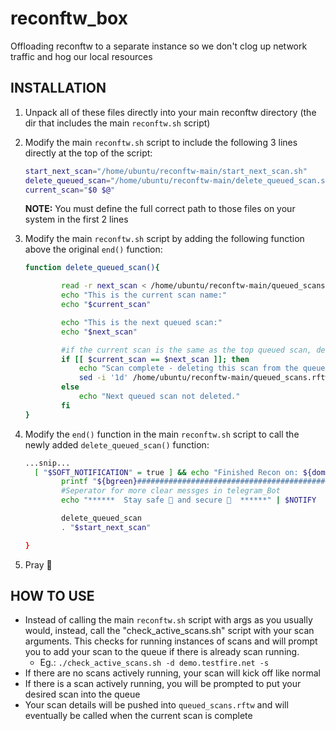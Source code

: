 # reconftw_box
Offloading reconftw to a separate instance so we don't clog up network traffic and hog our local resources

## INSTALLATION

1) Unpack all of these files directly into your main reconftw directory (the dir that includes the main `reconftw.sh` script)
2) Modify the main `reconftw.sh` script to include the following 3 lines directly at the top of the script:
    ```bash
    start_next_scan="/home/ubuntu/reconftw-main/start_next_scan.sh"
    delete_queued_scan="/home/ubuntu/reconftw-main/delete_queued_scan.sh"
    current_scan="$0 $@"
   ```
   **NOTE:** You must define the full correct path to those files on your system in the first 2 lines
3) Modify the main `reconftw.sh` script by adding the following function above the original `end()` function:
    ```bash
   function delete_queued_scan(){

            read -r next_scan < /home/ubuntu/reconftw-main/queued_scans.rftw
            echo "This is the current scan name:"
            echo "$current_scan"

            echo "This is the next queued scan:"
            echo "$next_scan"

            #if the current scan is the same as the top queued scan, delete the scan from the queue on completion of scan
            if [[ $current_scan == $next_scan ]]; then
                echo "Scan complete - deleting this scan from the queue"
                sed -i '1d' /home/ubuntu/reconftw-main/queued_scans.rftw
            else
                echo "Next queued scan not deleted."
            fi
    } 
    ```

4) Modify the `end()` function in the main `reconftw.sh` script to call the newly added `delete_queued_scan()` function:
    ```bash
    ...snip...
      [ "$SOFT_NOTIFICATION" = true ] && echo "Finished Recon on: ${domain} under ${finaldir} in: ${runtime}" | notify -silent
            printf "${bgreen}#######################################################################${reset}\n"
            #Seperator for more clear messges in telegram_Bot
            echo "******  Stay safe 🦠 and secure 🔐  ******" | $NOTIFY
    
            delete_queued_scan
            . "$start_next_scan"
    
    }
    ```

6) Pray 🙏

## HOW TO USE

- Instead of calling the main `reconftw.sh` script with args as you usually would, instead, call the "check_active_scans.sh" script with your scan arguments. This checks for running instances of scans and will prompt you to add your scan to the queue if there is already scan running.
    - Eg.: `./check_active_scans.sh -d demo.testfire.net -s`
- If there are no scans actively running, your scan will kick off like normal
- If there is a scan actively running, you will be prompted to put your desired scan into the queue
- Your scan details will be pushed into `queued_scans.rftw` and will eventually be called when the current scan is complete 
